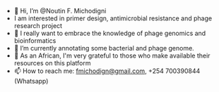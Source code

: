 - 👋 Hi, I’m @Noutin F. Michodigni
- I am interested in primer design, antimicrobial resistance and phage research project
- 👀 I really want to embrace the knowledge of phage genomics and bioinformatics
- 🌱 I’m currently annotating some bacterial and phage genome.
- 💞️ As an African, I'm very grateful to those who make available their resources on this platform
- 📫 How to reach me: fmichodign@gmail.com, +254 700390844 (Whatsapp)

<!---
noutin2020/noutin2020 is a ✨ special ✨ repository because its `README.md` (this file) appears on your GitHub profile.
You can click the Preview link to take a look at your changes.
--->
